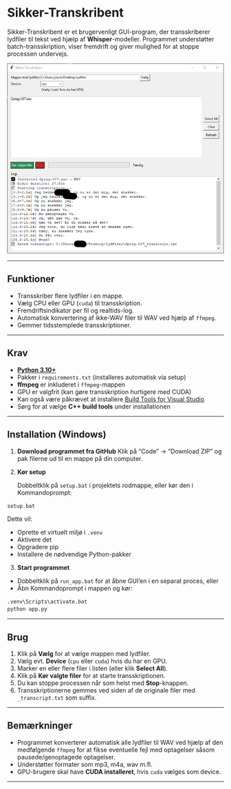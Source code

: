 # Sikker-Transkribent

Sikker-Transkribent er et brugervenligt GUI-program, der transskriberer lydfiler til tekst ved hjælp af **Whisper**-modeller. Programmet understøtter batch-transskription, viser fremdrift og giver mulighed for at stoppe processen undervejs.

![GUI eksempel](screenshots\GUI.png)


---

## Funktioner

* Transskriber flere lydfiler i en mappe.
* Vælg CPU eller GPU (`cuda`) til transskription.
* Fremdriftsindikator per fil og realtids-log.
* Automatisk konvertering af ikke-WAV filer til WAV ved hjælp af `ffmpeg`.
* Gemmer tidsstemplede transskriptioner.

---

## Krav

* [**Python 3.10+**](https://www.python.org/downloads/)
* Pakker i `requirements.txt` (installeres automatisk via setup)
* **ffmpeg** er inkluderet i `ffmpeg`-mappen
* GPU er valgfrit (kan gøre transskription hurtigere med CUDA)
* Kan også være påkrævet at installere [Build Tools for Visual Studio](https://visualstudio.microsoft.com/visual-cpp-build-tools/)
* Sørg for at vælge **C++ build tools** under installationen

---

## Installation (Windows)

1. **Download programmet fra GitHub**
   Klik på “Code” → “Download ZIP” og pak filerne ud til en mappe på din computer.

2. **Kør setup**

   Dobbeltklik på `setup.bat` i projektets rodmappe, eller kør den i Kommandoprompt:

```bat
setup.bat
```

Dette vil:

* Oprette et virtuelt miljø i `.venv`
* Aktivere det
* Opgradere pip
* Installere de nødvendige Python-pakker

3. **Start programmet**

* Dobbeltklik på `run_app.bat` for at åbne GUI’en i en separat proces, eller
* Åbn Kommandoprompt i mappen og kør:

```bat
.venv\Scripts\activate.bat
python app.py
```

---

## Brug

1. Klik på **Vælg** for at vælge mappen med lydfiler.
2. Vælg evt. **Device** (`cpu` eller `cuda`) hvis du har en GPU.
3. Marker en eller flere filer i listen (eller klik **Select All**).
4. Klik på **Kør valgte filer** for at starte transskriptionen.
5. Du kan stoppe processen når som helst med **Stop**-knappen.
6. Transskriptionerne gemmes ved siden af de originale filer med `_transcript.txt` som suffix.

---

## Bemærkninger

* Programmet konverterer automatisk alle lydfiler til WAV ved hjælp af den medfølgende `ffmpeg` for at fikse eventuelle fejl med optagelser såsom pausede/genoptagede optagelser.
* Understøtter formater som mp3, m4a, wav m.fl.
* GPU-brugere skal have **CUDA installeret**, hvis `cuda` vælges som device.

---

